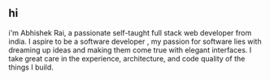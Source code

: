 ## hi 
i'm Abhishek Rai, a passionate self-taught full stack web developer from india.
I aspire to be a software developer , 
my passion for software lies with dreaming up ideas and making them come true with elegant interfaces.
I take great care in the experience, architecture, and code quality of the things I build.
